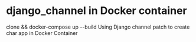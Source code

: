 # django_channel in Docker container
clone && docker-compose up --build
Using Django channel patch to create char app in Docker Container
